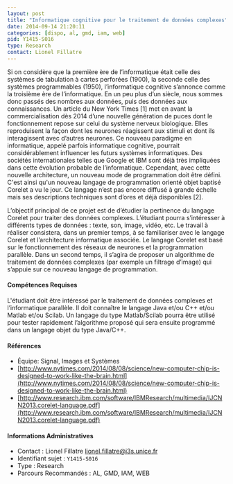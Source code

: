 ```yaml
---
layout: post
title: "Informatique cognitive pour le traitement de données complexes"
date: 2014-09-14 21:20:11
categories: [dispo, al, gmd, iam, web]
pid: Y1415-S016
type: Research
contact: Lionel Fillatre
---
```

       
Si on considère que la première ère de l’informatique était celle des systèmes de tabulation à cartes perforées (1900), la seconde celle des systèmes programmables (1950), l’informatique cognitive s’annonce comme la troisième ère de l’informatique. En un peu plus d’un siècle, nous sommes donc passés des nombres aux données, puis des données aux connaissances. Un article du New York Times [1] met en avant la commercialisation dès 2014 d’une nouvelle génération de puces dont le fonctionnement repose sur celui du système nerveux biologique. Elles reproduisent la façon dont les neurones réagissent aux stimuli et dont ils interagissent avec d’autres neurones. Ce nouveau paradigme en informatique, appelé parfois informatique cognitive, pourrait considérablement influencer les futurs systèmes informatiques. Des sociétés internationales telles que Google et IBM sont déjà très impliquées dans cette évolution probable de l’informatique. Cependant, avec cette nouvelle architecture, un nouveau mode de programmation doit être défini. C'est ainsi qu'un nouveau langage de programmation orienté objet baptisé Corelet a vu le jour. Ce langage n’est pas encore diffusé à grande échelle mais ses descriptions techniques sont d’ores et déjà disponibles [2]. 

L’objectif principal de ce projet est de d’étudier la pertinence du langage Corelet pour traiter des données complexes. L’étudiant pourra s’intéresser à différents types de données : texte, son, image, vidéo, etc. Le travail à réaliser consistera, dans un premier temps, à se familiariser avec le langage Corelet et l’architecture informatique associée. Le langage Corelet est basé sur le fonctionnement des réseaux de neurones et la programmation parallèle. Dans un second temps, il s’agira de proposer un algorithme de traitement de données complexes (par exemple un filtrage d’image) qui s’appuie sur ce nouveau langage de programmation.

#### Compétences Requises
L'étudiant doit être intéressé par le traitement de données complexes et l’informatique parallèle. Il doit connaître le langage Java et/ou C++ et/ou Matlab et/ou Scilab. Un langage du type Matlab/Scilab pourra être utilisé pour tester rapidement l’algorithme proposé qui sera ensuite programmé dans un langage objet du type Java/C++.


#### Références

  * Équipe: Signal, Images et Systèmes
  * [http://www.nytimes.com/2014/08/08/science/new-computer-chip-is-designed-to-work-like-the-brain.html](http://www.nytimes.com/2014/08/08/science/new-computer-chip-is-designed-to-work-like-the-brain.html)
  * [http://www.research.ibm.com/software/IBMResearch/multimedia/IJCNN2013.corelet-language.pdf](http://www.research.ibm.com/software/IBMResearch/multimedia/IJCNN2013.corelet-language.pdf)

#### Informations Administratives
  * Contact : Lionel Fillatre <lionel.fillatre@i3s.unice.fr>
  * Identifiant sujet : `Y1415-S016`
  * Type : Research
  * Parcours Recommandés : AL, GMD, IAM, WEB
     
